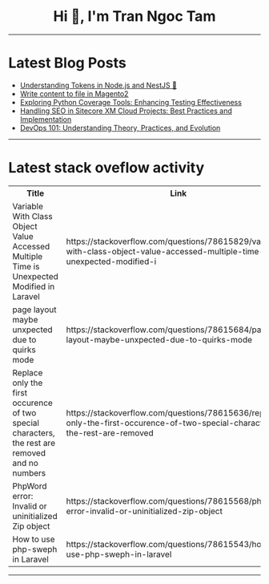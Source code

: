<h1 align="center">Hi 👋, I'm Tran Ngoc Tam</h1>

---

# Latest Blog Posts 
<!-- BLOG-POST-LIST:START -->
- [Understanding Tokens in Node.js and NestJS 🚀](https://dev.to/shahharsh/understanding-tokens-in-nodejs-and-nestjs-4a55)
- [Write content to file in Magento2](https://dev.to/pabodah/write-content-to-file-in-magento2-aa5)
- [Exploring Python Coverage Tools: Enhancing Testing Effectiveness](https://dev.to/keploy/exploring-python-coverage-tools-enhancing-testing-effectiveness-in0)
- [Handling SEO in Sitecore XM Cloud Projects: Best Practices and Implementation](https://dev.to/sebasab/handling-seo-in-sitecore-xm-cloud-projects-best-practices-and-implementation-3o61)
- [DevOps 101: Understanding Theory, Practices, and Evolution](https://dev.to/iaadidev/devops-101-understanding-theory-practices-and-evolution-1gee)
<!-- BLOG-POST-LIST:END -->

---

# Latest stack oveflow activity
<table>
  <tr><th>Title</th><th>Link</th></tr>
  <!-- STACKOVERFLOW:START --><tr><td>Variable With Class Object Value Accessed Multiple Time is Unexpected Modified in Laravel</td><td>https://stackoverflow.com/questions/78615829/variable-with-class-object-value-accessed-multiple-time-is-unexpected-modified-i</td></tr><tr><td>page layout maybe unxpected due to quirks mode</td><td>https://stackoverflow.com/questions/78615684/page-layout-maybe-unxpected-due-to-quirks-mode</td></tr><tr><td>Replace only the first occurence of two special characters, the rest are removed and no numbers</td><td>https://stackoverflow.com/questions/78615636/replace-only-the-first-occurence-of-two-special-characters-the-rest-are-removed</td></tr><tr><td>PhpWord error: Invalid or uninitialized Zip object</td><td>https://stackoverflow.com/questions/78615568/phpword-error-invalid-or-uninitialized-zip-object</td></tr><tr><td>How to use php-sweph in Laravel</td><td>https://stackoverflow.com/questions/78615543/how-to-use-php-sweph-in-laravel</td></tr><!-- STACKOVERFLOW:END -->
</table>

---


